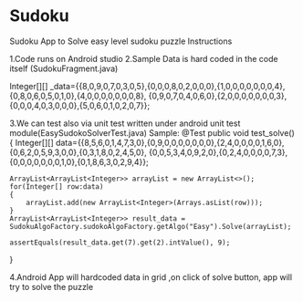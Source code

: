 # Sudoku

Sudoku App to Solve easy level sudoku puzzle
Instructions

1.Code runs on Android studio
2.Sample Data is hard coded in the code itself (SudokuFragment.java)
 
Integer[][] _data={{8,0,9,0,7,0,3,0,5},{0,0,0,8,0,2,0,0,0},{1,0,0,0,0,0,0,0,4},{0,8,0,6,0,5,0,1,0},{4,0,0,0,0,0,0,0,8},
        {0,9,0,7,0,4,0,6,0},{2,0,0,0,0,0,0,0,3},{0,0,0,4,0,3,0,0,0},{5,0,6,0,1,0,2,0,7}};

3.We can test also via unit test written under android unit test module(EasySudokoSolverTest.java)
 Sample:
    @Test
public void test_solve() {
    Integer[][] data={{8,5,6,0,1,4,7,3,0},{0,9,0,0,0,0,0,0,0},{2,4,0,0,0,0,1,6,0},{0,6,2,0,5,9,3,0,0},{0,3,1,8,0,2,4,5,0},
            {0,0,5,3,4,0,9,2,0},{0,2,4,0,0,0,0,7,3},{0,0,0,0,0,0,0,1,0},{0,1,8,6,3,0,2,9,4}};

    ArrayList<ArrayList<Integer>> arrayList = new ArrayList<>();
    for(Integer[] row:data)
    {
        arrayList.add(new ArrayList<Integer>(Arrays.asList(row)));
    }
    ArrayList<ArrayList<Integer>> result_data = SudokuAlgoFactory.sudokoAlgoFactory.getAlgo("Easy").Solve(arrayList);

    assertEquals(result_data.get(7).get(2).intValue(), 9);
}

4.Android App will hardcoded data in grid ,on click of solve button, app will try to solve the puzzle

